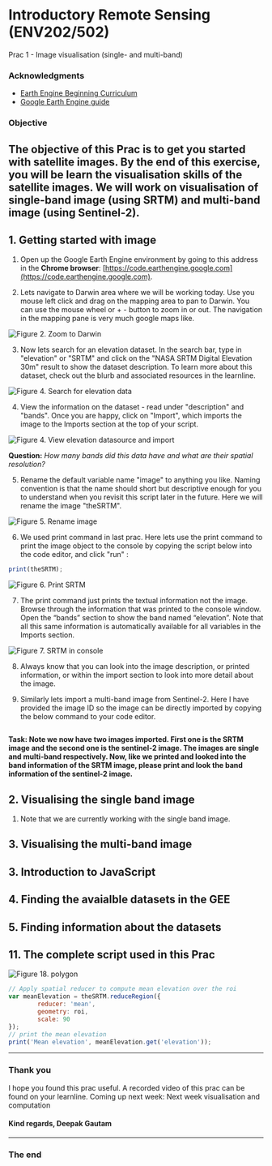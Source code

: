# Introductory Remote Sensing (ENV202/502)
Prac 1 - Image visualisation (single- and multi-band)


### Acknowledgments 
- [Earth Engine Beginning Curriculum](https://docs.google.com/document/d/1ZxRKMie8dfTvBmUNOO0TFMkd7ELGWf3WjX0JvESZdOE/edit#!)
- [Google Earth Engine guide](https://developers.google.com/earth-engine/guides)

### Objective

The objective of this Prac is to get you started with satellite images. By the end of this exercise, you will be learn the visualisation skills of the satellite images. We will work on visualisation of single-band image (using SRTM) and multi-band image (using Sentinel-2).
---------------------------------------------------
## 1. Getting started with image

1. Open up the Google Earth Engine environment by going to this address in the **Chrome browser**: [https://code.earthengine.google.com](https://code.earthengine.google.com).

2. Lets navigate to Darwin area where we will be working today. Use you mouse left click and drag on the mapping area to pan to Darwin. You can use the mouse wheel or + - button to zoom in or out. The navigation in the mapping pane is very much google maps like.

![Figure 2. Zoom to Darwin](Prac1/navigate2darwin.png)

3. Now lets search for an elevation dataset. In the search bar, type in "elevation" or "SRTM" and click on the "NASA SRTM Digital Elevation 30m" result to show the dataset description. To learn more about this dataset, check out the blurb and associated resources in the learnline.

![Figure 4. Search for elevation data](Prac1/searchelevation.png)

4. View the information on the dataset - read under "description" and "bands". Once you are happy, click on "Import", which imports the image to the Imports section at the top of your script.

![Figure 4. View elevation datasource and import](Prac1/viewinfo.png)

**Question:** *How many bands did this data have and what are their spatial resolution?*

5. Rename the default variable name "image" to anything you like. Naming convention is that the name should short but descriptive enough for you to understand when you revisit this script later in the future. Here we will rename the image "theSRTM".

![Figure 5. Rename image](Prac1/rename.png)

6. We used print command in last prac. Here lets use the print command to print the image object to the console by copying the script below into the code editor, and click "run" :

```JavaScript
print(theSRTM);
```
![Figure 6. Print SRTM](Prac1/printrun.png)


7. The print command just prints the textual information not the image. Browse through the information that was printed to the console window. Open the “bands” section to show the band named “elevation”. Note that all this same information is automatically available for all variables in the Imports section.

![Figure 7. SRTM in console](Prac1/browseprint.png)

8. Always know that you can look into the image description, or printed information, or within the import section to look into more detail about the image. 

9. Similarly lets import a multi-band image from Sentinel-2. Here I have provided the image ID so the image can be directly imported by copying the below command to your code editor. 
```JavaScript

```

**Task: Note we now have two images imported. First one is the SRTM image and the second one is the sentinel-2 image. The images are single and multi-band respectively. Now, like we printed and looked into the band information of the SRTM image, please print and look the band information of the sentinel-2 image.**

## 2. Visualising the single band image

1. Note that we are currently working with the single band image. 

## 3. Visualising the multi-band image

## 3. Introduction to JavaScript

## 4. Finding the avaialble datasets in the GEE

## 5. Finding information about the datasets


## 11. The complete script used in this Prac

![Figure 18. polygon](Prac01/polygon.png)
```JavaScript
// Apply spatial reducer to compute mean elevation over the roi
var meanElevation = theSRTM.reduceRegion({
        reducer: 'mean',
        geometry: roi,
        scale: 90
});
// print the mean elevation
print('Mean elevation', meanElevation.get('elevation'));
```
-------
### Thank you

I hope you found this prac useful. A recorded video of this prac can be found on your learnline.
Coming up next week: Next week visualisation and computation

#### Kind regards, Deepak Gautam
------
### The end